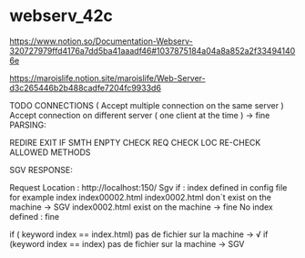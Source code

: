 # webserv_42c
https://www.notion.so/Documentation-Webserv-320727979ffd4176a7dd5ba41aaadf46#1037875184a04a8a852a2f334941406e

https://maroislife.notion.site/maroislife/Web-Server-d3c265446b2b488cadfe7204fc9933d6


TODO
CONNECTIONS  ( Accept multiple connection  on the same server )
            Accept connection on different server ( one client at the time ) -> fine 
PARSING:

REDIRE
EXIT IF SMTH ENPTY
CHECK REQ
CHECK LOC
 RE-CHECK ALLOWED METHODS 

SGV RESPONSE:

Request Location : http://localhost:150/ Sgv if : index defined in config file for example index index00002.html
                                                index0002.html don´t exist on the machine -> SGV
                                                index0002.html exist on the machine -> fine 
                                                     No index defined : fine 
                                                    

if ( keyword index == index.html)
    pas de fichier sur la machine -> √
    if (keyword index == index)
    pas de fichier sur la machine -> SGV 
                                                